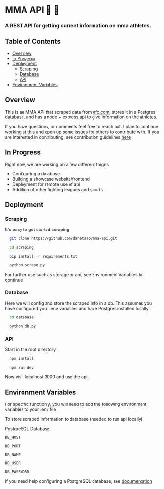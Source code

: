 
# MMA API :martial_arts_uniform: :boxing_glove:

### A REST API for getting current information on mma athletes.

## Table of Contents
- [Overview](#overview)
- [In Progress](#in-progress)
- [Deployment](#deployment)
    - [Scraping](#scraping)
    - [Database](#database)
    - [API](#api)
- [Environment Variables](#environment-variables)

## Overview

This is an MMA API that scraped data from [ufc.com](https://www.ufc.com/), stores it in a Postgres database, and has a node + express api to give information on the athletes. 

If you have questions, or comments feel free to reach out. I plan to continue working at this and open up some issues for others to contribute with. If you are interested in contributing, see contribution guidelines [here](https://github.com/danetsao/mma-api/CONTRIBUTING.md)

## In Progress
Right now, we are working on a few different thigns
- Configuring a database
- Building a showcase website/frontend
- Deployment for remote use of api
- Addition of other fighting leagues and sports

## Deployment

### Scraping

It's easy to get started scraping.

```bash
  git clone https://github.com/danetsao/mma-api.git
```
```bash
  cd scraping
```
```bash
  pip install -r requirements.txt
```
```bash
  python scrape.py
```
For further use such as storage or api, see Environment Variables to continue.

### Database

Here we will config and store the scraped info in a db.
This assumes you have configured your .env variables and have Postgres installed locally.

```bash
  cd database
```
```bash
  python db.py
```

### API

Start in the root directory

```bash
  npm install
```
```bash
  npm run dev
```
Now visit localhost:3000 and use the api.
## Environment Variables

For specific functionly, you will need to add the following environment variables to your .env file

To store scraped information to database (needed to run api locally)

PostgreSQL Database

`DB_HOST`

`DB_PORT`

`DB_NAME`

`DB_USER`

`DB_PASSWORD`

If you need help configuring a PostgreSQL database, see [documentation](https://www.postgresql.org/docs/)
